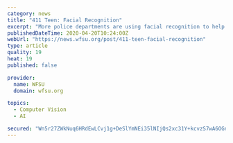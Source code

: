 ```yaml
---
category: news
title: "411 Teen: Facial Recognition"
excerpt: "More police departments are using facial recognition to help solve crimes. But as the use of technology grows, so do privacy concerns. Is it helping keep you secure or eroding your constitutional right to privacy? Host: Dr. Liz Holifield Original airdate: April 19, 2020"
publishedDateTime: 2020-04-20T10:24:00Z
webUrl: "https://news.wfsu.org/post/411-teen-facial-recognition"
type: article
quality: 19
heat: 19
published: false

provider:
  name: WFSU
  domain: wfsu.org

topics:
  - Computer Vision
  - AI

secured: "Wn5r27ZWkNuq6HRdEwLCvj1g+DeSlYmNEi35lNIjQs2xc31Y+kcvzS7wA6OGnpa3veHon1xPjIMqvMAqG9M6qaIrlU51ygQqTC5Rc+3wmdC42J4Mo3tKNKtZCr/aJtXcZNhoF7aLms6+rVBlovYGKFx18jiHaGCin3FlUs18qMfrN4XIHU7P8rOuqjnjguKduO/SsFbqYgnDB7hSWnLBU6Ar/5YbjihKC8r9BL0MB1Ot8bPkk9lpN/F27Vwqx3JhDs9ezWMVDQJ4kazRfQ1QU6og6J7OkoLuiTZZOS0DXfSA2MxCidwW2OVQhlGdWCOn;z7tsJbvSrjHYYVw5V98iCw=="
---
```


